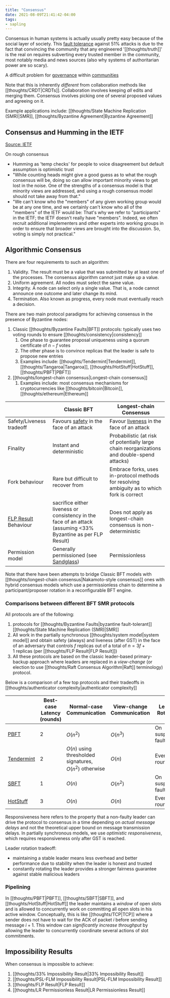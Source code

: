 ```yaml
---
title: "Consensus"
date: 2021-08-09T21:41:42-04:00
tags:
- sapling
---
```


Consensus in human systems is actually usually pretty easy because of the social layer of society. This [fault tolerance](thoughts/fault%20tolerance.md) against 51% attacks is due to the fact that convincing the community that any engineered '[[thoughts/truth]]' is the real on requires subverting every trusted member in the community, most notably media and news sources (also why systems of authoritarian power are so scary). 

A difficult problem for [governance](thoughts/governance.md) within [communities](thoughts/communities.md)

Note that this is inherently *different* from collaboration methods like [[thoughts/CRDT|CRDTs]]. Collaboration involves keeping *all* edits and merging them. Consensus involves picking one of several proposed values and agreeing on it.

Example applications include: [[thoughts/State Machine Replication (SMR)|SMR]], [[thoughts/Byzantine Agreement|Byzantine Agreement]]

## Consensus and Humming in the IETF
[Source: IETF](https://datatracker.ietf.org/doc/html/rfc7282)

On rough consensus
- Humming as 'temp checks' for people to voice disagreement but default assumption is optimistic trust
- "While counting heads might give a good guess as to what the rough consensus will be, doing so can allow important minority views to get lost in the noise. One of the strengths of a consensus model is that minority views are addressed, and using a rough consensus model should not take away from that."
- "We can't know who the "members" of any given working group would be at any one time, and we certainly can't know who all of the "members" of the IETF would be: That's why we refer to "participants" in the IETF; the IETF doesn't really have "members". Indeed, we often recruit additional implementers and other experts into working groups in order to ensure that broader views are brought into the discussion. So, voting is simply not practical."

## Algorithmic Consensus
There are four requirements to such an algorithm:

1. Validity. The result must be a value that was submitted by at least one of the processes. The consensus algorithm cannot just make up a value.
2. Uniform agreement. All nodes must select the same value.
3. Integrity. A node can select only a single value. That is, a node cannot announce one outcome and later change its mind.
4. Termination. Also known as progress, every node must eventually reach a decision.

There are two main protocol paradigms for achieving consensus in the presence of Byzantine nodes:
1. Classic [[thoughts/Byzantine Faults|BFT]] protocols: typically uses two voting rounds to ensure [[thoughts/consistency|consistency]]
	1. One phase to guarantee proposal uniqueness using a quorum certificate of $n-f$ votes
	2. The other phase is to convince replicas that the leader is safe to propose new entries
	3. Examples include: [[thoughts/Tendermint|Tendermint]], [[thoughts/Tangaroa|Tangaroa]], [[thoughts/HotStuff|HotStuff]], [[thoughts/PBFT|PBFT]]
2. [[thoughts/longest-chain consensus|Longest-chain consensus]]
	1. Examples include: most consensus mechanisms for cryptocurrencies like [[thoughts/bitcoin|Bitcoin]], [[thoughts/ethereum|Ethereum]]

| |Classic BFT|Longest-chain Consensus|
|--|--|--|
|Safety/Liveness tradeoff|Favours [safety](/thoughts/safety) in the face of an attack|Favour [liveness](/thoughts/liveness) in the face of an attack|
|Finality|Instant and deterministic|Probabilistic (at risk of potentially large chain reorganizations and double-spend attacks)|
|Fork behaviour|Rare but difficult to recover from|Embrace forks, uses in-protocol methods for resolving ambiguity as to which fork is correct|
|[FLP Result](/thoughts/FLP%20Result) Behaviour|sacrifice either liveness or consistency in the face of an attack (assuming <33% Byzantine as per FLP Result)|Does not apply as longest-chain consensus is non-deterministic|
|Permission model|Generally permissioned (see [Sandglass](/thoughts/Sandglass))|Permissionless|

Note that there have been attempts to bridge Classic BFT models with [[thoughts/longest-chain consensus|Nakamoto-style consensus]] ones with hybrid consensus models which use a permissionless chain to determine a participant/proposer rotation in a reconfigurable BFT engine.

### Comparisons between different BFT SMR protocols
All protocols are of the following:
1.  protocols for [[thoughts/Byzantine Faults|byzantine fault-tolerant]] [[thoughts/State Machine Replication (SMR)|SMR]]
2.  All work in the partially synchronous [[thoughts/system model|system model]] and obtain safety (always) and liveness (after GST) in the face of an adversary that controls $f$ replicas out of a total of $n=3f+1$ replicas (per [[thoughts/FLP Result|FLP Result]])
3.  All these protocols are based on the classic leader-based primary-backup approach where leaders are replaced in a _view-change_ (or election to use [[thoughts/Raft Consensus Algorithm|Raft]] terminology) protocol.

Below is a comparison of a few top protocols and their tradeoffs in [[thoughts/authenticator complexity|authenticator complexity]]

| |Best-case Latency (rounds)|Normal-case Communication|View-change Communication|Leader Rotation|Responsiveness|
|--|--|--|--|--|--|
|[PBFT](/thoughts/PBFT)|2|$O(n^2)$|$O(n^3)$|On suspected fault|Yes|
|[Tendermint](/thoughts/Tendermint)|2|$O(n)$ using thresholded signatures, $O(n^2)$ otherwise|$O(n)$|Every round|No|
|[SBFT](/thoughts/SBFT)|1|$O(n)$|$O(n^2)$|On suspected fault|Yes|
|[HotStuff](/thoughts/HotStuff)|3|$O(n)$|$O(n)$|Every round|Yes|

Responsiveness here refers to the property that a non-faulty leader can drive the protocol to consensus in a time depending on *actual message delays* and not the theoretical upper bound on message transmission delays. In partially synchronous models, we use *optimistic responsiveness*, which requires responsiveness only after GST is reached.

Leader rotation tradeoff:
- maintaining a stable leader means less overhead and better performance due to stability when the leader is honest and trusted
- constantly rotating the leader provides a stronger fairness guarantee against stable malicious leaders

### Pipelining
In [[thoughts/PBFT|PBFT]], [[thoughts/SBFT|SBFT]], and [[thoughts/HotStuff|HotStuff]] the leader maintains a _window_ of open slots and is allowed to concurrently work on committing all open slots in his active window. Conceptually, this is like [[thoughts/TCP|TCP]] where a sender does not have to wait for the ACK of packet $i$ before sending message $i+1$. This window can *significantly increase throughput* by allowing the leader to concurrently coordinate several actions of slot commitments.

## Impossibility Results
When consensus is impossible to achieve:
1. [[thoughts/33% Impossibility Result|33% Impossibility Result]]
2. [[thoughts/PSL-FLM Impossibility Result|PSL-FLM Impossibility Result]]
3. [[thoughts/FLP Result|FLP Result]]
4. [[thoughts/LR Permissionless Result|LR Permissionless Result]]